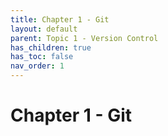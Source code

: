 ```yaml
---
title: Chapter 1 - Git
layout: default
parent: Topic 1 - Version Control
has_children: true
has_toc: false
nav_order: 1
---
```


# Chapter 1 - Git
